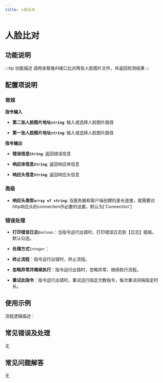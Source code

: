 ```yaml
---
title: 人脸比对
---
```


# 人脸比对

## 功能说明

:::tip 功能描述
调用金智维AI接口比对两张人脸图片文件，并返回检测结果
:::

## 配置项说明

### 常规

**指令输入**

- **第二张人脸图片地址`string`**: 输入或选择人脸图片路径

- **第一张人脸图片地址`string`**: 输入或选择人脸图片路径


**指令输出**

- **错误信息`String`**: 返回错误信息

- **响应体信息`String`**: 返回响应体信息

- **响应头信息`String`**: 返回响应头信息

### 高级

- **响应头类型`array of string`**: 当服务器和客户端创建的是长连接，就需要对http响应头的connection作必要的设置，默认为['Connection']

### 错误处理

- **打印错误日志**`Boolean`：当指令运行出错时，打印错误日志到【日志】面板。默认勾选。

- **处理方式**`Integer`：

 - **终止流程**：指令运行出错时，终止流程。

 - **忽略异常并继续执行**：指令运行出错时，忽略异常，继续执行流程。

 - **重试此指令**：指令运行出错时，重试运行指定次数指令，每次重试间隔指定时长。

## 使用示例

流程逻辑描述：

## 常见错误及处理

无

## 常见问题解答

无

